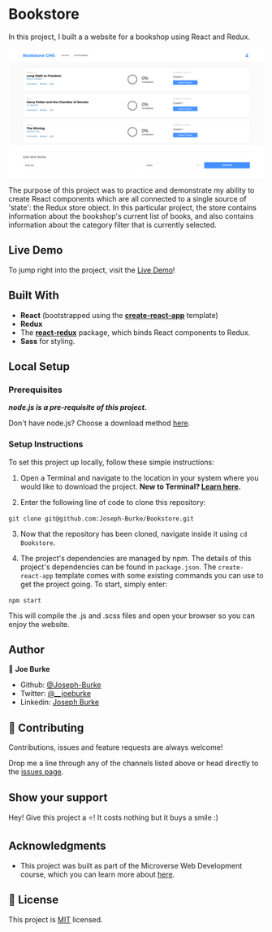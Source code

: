 # Bookstore

In this project, I built a a website for a bookshop using React and Redux.

![screenshot](./public/screenshot.png)

The purpose of this project was to practice and demonstrate my ability to create React components which are all connected to a single source of 'state': the Redux store object. In this particular project, the store contains information about the bookshop's current list of books, and also contains information about the category filter that is currently selected.

## Live Demo

To jump right into the project, visit the [Live Demo](https://buchmarkt.herokuapp.com/)!

## Built With

- **React** (bootstrapped using the [**create-react-app**](https://www.npmjs.com/package/create-react-app) template)
- **Redux**
- The **[react-redux](https://www.npmjs.com/package/react-redux)** package, which binds React components to Redux.
- **Sass** for styling.

## Local Setup

### Prerequisites

_**node.js is a pre-requisite of this project.**_

Don't have node.js? Choose a download method [here](https://nodejs.org/en/download/).

### Setup Instructions

To set this project up locally, follow these simple instructions:

1. Open a Terminal and navigate to the location in your system where you would like to download the project. **New to Terminal? [Learn here](https://www.freecodecamp.org/news/conquering-the-command-line-f85f5e46c07c/).**

2. Enter the following line of code to clone this repository:

`git clone git@github.com:Joseph-Burke/Bookstore.git`

3. Now that the repository has been cloned, navigate inside it using `cd Bookstore`.

4. The project's dependencies are managed by npm. The details of this project's dependencies can be found in `package.json`. The `create-react-app` template comes with some existing commands you can use to get the project going. To start, simply enter:

`npm start`

This will compile the .js and .scss files and open your browser so you can enjoy the website.

## Author

👤 **Joe Burke**

- Github: [@Joseph-Burke](https://github.com/Joseph-Burke)
- Twitter: [@__joeburke](https://twitter.com/__joeburke)
- Linkedin: [Joseph Burke](https://www.linkedin.com/in/--joeburke/)

## 🤝 Contributing

Contributions, issues and feature requests are always welcome!

Drop me a line through any of the channels listed above or head directly to the [issues page](issues/).

## Show your support

Hey! Give this project a ⭐️! It costs nothing but it buys a smile :)

## Acknowledgments

- This project was built as part of the Microverse Web Development course, which you can learn more about [here](https://www.microverse.org/).

## 📝 License

This project is [MIT](lic.url) licensed.